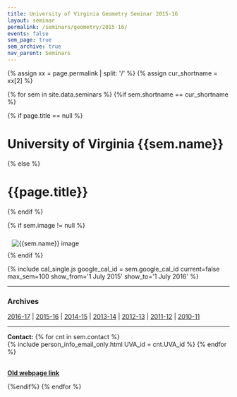 ```yaml
---
title: University of Virginia Geometry Seminar 2015-16
layout: seminar
permalink: /seminars/geometry/2015-16/
events: false
sem_page: true
sem_archive: true
nav_parent: Seminars
---
```


{% assign xx = page.permalink | split: '/' %}
{% assign cur_shortname = xx[2] %}

{% for sem in site.data.seminars %}
{%if sem.shortname == cur_shortname %}

{% if page.title == null %}
  <h1 class="mt-2 mb-4">University of Virginia {{sem.name}}</h1>
{% else %}
  <h1 class="mt-2 mb-4">{{page.title}}</h1>
{% endif %}

{% if sem.image != null %}
  <div class="row">
    <div class="col-md-3">
      <img src="{{ sem.image | replace: '__SITE_URL__', site.url }}" style="max-width:100%;max-height:400px;height:auto;width:auto;padding:10px" alt="{{sem.name}} image" title="{{sem.name}} image"/>
    </div>
  </div>
{% endif %}

{% include cal_single.js google_cal_id = sem.google_cal_id current=false max_sem=100
show_from='1 July 2015'
show_to='1 July 2016' %}

<hr />
<h3 class="mb-3">Archives</h3>

<p><a href="/seminars/geometry/2016-17/">2016-17</a> |
<a href="/seminars/geometry/2015-16/">2015-16</a> |
<a href="/seminars/geometry/2014-15/">2014-15</a> |
<a href="/seminars/geometry/2013-14/">2013-14</a> |
<a href="/seminars/geometry/2012-13/">2012-13</a> |
<a href="/seminars/geometry/2011-12/">2011-12</a> |
<a href="/seminars/geometry/2010-11/">2010-11</a></p>


---

**Contact:** {% for cnt in sem.contact %}<br />{% include person_info_email_only.html UVA_id = cnt.UVA_id %} {% endfor %}

<br>**[Old webpage link]({{sem.webpage}})**

{%endif%}
{% endfor %}
